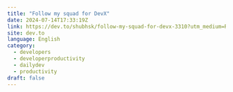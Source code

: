 ```yaml
---
title: "Follow my squad for DevX"
date: 2024-07-14T17:33:19Z
link: https://dev.to/shubhsk/follow-my-squad-for-devx-3310?utm_medium=RSS&utm_source=news.12bit.vn
site: dev.to
language: English
category:
  - developers
  - developerproductivity
  - dailydev
  - productivity
draft: false
---
```

